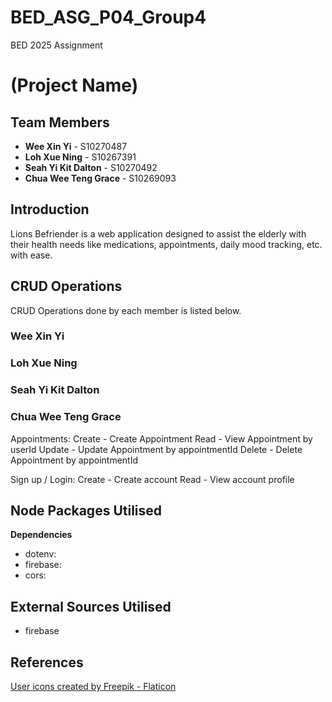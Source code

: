 # BED_ASG_P04_Group4
BED 2025 Assignment

# (Project Name)

## Team Members
- **Wee Xin Yi** - S10270487
- **Loh Xue Ning** - S10267391
- **Seah Yi Kit Dalton** - S10270492
- **Chua Wee Teng Grace** - S10269093

## Introduction
Lions Befriender is a web application designed to assist the elderly with their health needs like medications, appointments, daily mood tracking, etc. with ease.

## CRUD Operations
CRUD Operations done by each member is listed below.

### Wee Xin Yi


### Loh Xue Ning


### Seah Yi Kit Dalton


### Chua Wee Teng Grace
Appointments:
Create - Create Appointment
Read - View Appointment by userId
Update - Update Appointment by appointmentId
Delete - Delete Appointment by appointmentId

Sign up / Login:
Create - Create account
Read - View account profile

## Node Packages Utilised
**Dependencies**
- dotenv:
- firebase:
- cors:

## External Sources Utilised
- firebase

## References
<a href="https://www.flaticon.com/free-icons/user" title="user icons">User icons created by Freepik - Flaticon</a>